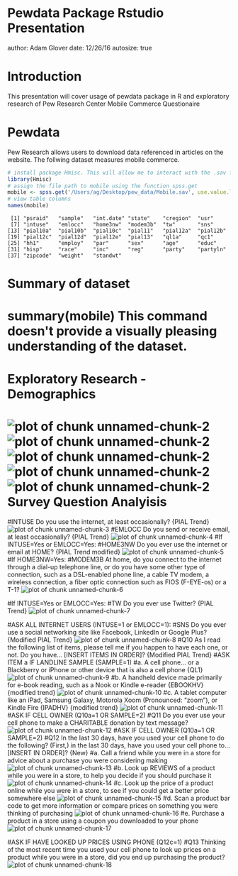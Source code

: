 Pewdata Package Rstudio Presentation
========================================================
author: Adam Glover
date: 12/26/16
autosize: true

Introduction
========================================================
This presentation will cover usage of pewdata package in R and exploratory research of Pew Research Center Mobile Commerce Questionaire


Pewdata
========================================================
Pew Research allows users to download data referenced in articles on the website. The follwing dataset measures mobile commerce. 

```r
# install package Hmisc. This will allow me to interact with the .sav file
library(Hmisc)
# assign the file path to mobile using the function spss.get
mobile <- spss.get('/Users/ag/Desktop/pew_data/Mobile.sav', use.value.labels=TRUE)
# view table columns
names(mobile)
```

```
 [1] "psraid"   "sample"   "int.date" "state"    "cregion"  "usr"     
 [7] "intuse"   "emlocc"   "home3nw"  "modem3b"  "tw"       "sns"     
[13] "pial10a"  "pial10b"  "pial10c"  "pial11"   "pial12a"  "pial12b" 
[19] "pial12c"  "pial12d"  "pial12e"  "pial13"   "ql1a"     "qc1"     
[25] "hh1"      "employ"   "par"      "sex"      "age"      "educ"    
[31] "hisp"     "race"     "inc"      "reg"      "party"    "partyln" 
[37] "zipcode"  "weight"   "standwt" 
```

Summary of dataset
========================================================
# summary(mobile) This command doesn't provide a visually pleasing understanding of the dataset.

Exploratory Research - Demographics
========================================================
![plot of chunk unnamed-chunk-2](sample-figure/unnamed-chunk-2-1.png)![plot of chunk unnamed-chunk-2](sample-figure/unnamed-chunk-2-2.png)![plot of chunk unnamed-chunk-2](sample-figure/unnamed-chunk-2-3.png)![plot of chunk unnamed-chunk-2](sample-figure/unnamed-chunk-2-4.png)![plot of chunk unnamed-chunk-2](sample-figure/unnamed-chunk-2-5.png)
Survey Question Analyisis
========================================================

#INTUSE	Do you use the internet, at least occasionally? {PIAL Trend}
![plot of chunk unnamed-chunk-3](sample-figure/unnamed-chunk-3-1.png)
#EMLOCC	Do you send or receive email, at least occasionally? {PIAL Trend}
![plot of chunk unnamed-chunk-4](sample-figure/unnamed-chunk-4-1.png)
#If INTUSE=Yes or EMLOCC=Yes:
#HOME3NW	Do you ever use the internet or email at HOME? {PIAL Trend modified}
![plot of chunk unnamed-chunk-5](sample-figure/unnamed-chunk-5-1.png)
#If HOME3NW=Yes:
#MODEM3B 	At home, do you connect to the internet through a dial-up telephone line, or do you have some other type of connection, such as a DSL-enabled phone line, a cable TV modem, a wireless connection, a fiber optic connection such as FIOS (F-EYE-os) or a T-1?
![plot of chunk unnamed-chunk-6](sample-figure/unnamed-chunk-6-1.png)

#If INTUSE=Yes or EMLOCC=Yes:
#TW	Do you ever use Twitter? {PIAL Trend}
![plot of chunk unnamed-chunk-7](sample-figure/unnamed-chunk-7-1.png)

#ASK ALL INTERNET USERS (INTUSE=1 or EMLOCC=1):
#SNS	Do you ever use a social networking site like Facebook, LinkedIn or Google Plus? {Modified PIAL Trend}
![plot of chunk unnamed-chunk-8](sample-figure/unnamed-chunk-8-1.png)
#Q10	As I read the following list of items, please tell me if you happen to have each one, or not.  Do you have... [INSERT ITEMS IN ORDER]? {Modified PIAL Trend}
#ASK ITEM a IF LANDLINE SAMPLE (SAMPLE=1)
#a.	A cell phone... or a Blackberry or iPhone or other device that is also a cell phone {QL1}
![plot of chunk unnamed-chunk-9](sample-figure/unnamed-chunk-9-1.png)
#b.	A handheld device made primarily for e-book reading, such as a Nook or Kindle e-reader {EBOOKHV} {modified trend}
![plot of chunk unnamed-chunk-10](sample-figure/unnamed-chunk-10-1.png)
#c.	A tablet computer like an iPad, Samsung Galaxy, Motorola Xoom (Pronounced: “zoom”), or Kindle Fire {IPADHV} {modified trend}
![plot of chunk unnamed-chunk-11](sample-figure/unnamed-chunk-11-1.png)
#ASK IF CELL OWNER (Q10a=1 OR SAMPLE=2)
#Q11	Do you ever use your cell phone to make a CHARITABLE donation by text message?
![plot of chunk unnamed-chunk-12](sample-figure/unnamed-chunk-12-1.png)
#ASK IF CELL OWNER (Q10a=1 OR SAMPLE=2)
#Q12	In the last 30 days, have you used your cell phone to do the following? (First,) in the last 30 days, have you used your cell phone to...[INSERT IN ORDER]? {New}
#a. 	Call a friend while you were in a store for advice about a purchase you were considering making
![plot of chunk unnamed-chunk-13](sample-figure/unnamed-chunk-13-1.png)
#b.	Look up REVIEWS of a product while you were in a store, to help you decide if you should purchase it
![plot of chunk unnamed-chunk-14](sample-figure/unnamed-chunk-14-1.png)
#c.	Look up the price of a product online while you were in a store, to see if you could get a better price somewhere else
![plot of chunk unnamed-chunk-15](sample-figure/unnamed-chunk-15-1.png)
#d.	Scan a product bar code to get more information or compare prices on something you were thinking of purchasing
![plot of chunk unnamed-chunk-16](sample-figure/unnamed-chunk-16-1.png)
#e.	Purchase a product in a store using a coupon you downloaded to your phone
![plot of chunk unnamed-chunk-17](sample-figure/unnamed-chunk-17-1.png)

#ASK IF HAVE LOOKED UP PRICES USING PHONE (Q12c=1)
#Q13	Thinking of the most recent time you used your cell phone to look up prices on a product while you were in a store, did you end up purchasing the product?
![plot of chunk unnamed-chunk-18](sample-figure/unnamed-chunk-18-1.png)

